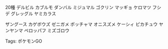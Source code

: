 20種
デルビル
カブルモ
ダンバル
ミジュマル
ゴクリン
マッギョ
ケロマツ
フシデ
グレッグル
ヤミカラス

ザングース
カゲボウズ
ゼニガメ
ポッチャマ
オニスズメ
ケーシィ
ピカチュウ
ヤンヤンマ
ペロッパフ
ミズゴロウ

Tags:
  ポケモンGO